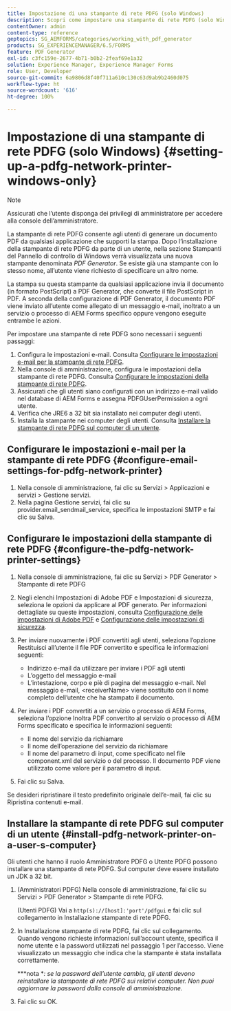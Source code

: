 ```yaml
---
title: Impostazione di una stampante di rete PDFG (solo Windows)
description: Scopri come impostare una stampante di rete PDFG (solo Windows)
contentOwner: admin
content-type: reference
geptopics: SG_AEMFORMS/categories/working_with_pdf_generator
products: SG_EXPERIENCEMANAGER/6.5/FORMS
feature: PDF Generator
exl-id: c3fc159e-2677-4b71-b0b2-2feaf69e1a32
solution: Experience Manager, Experience Manager Forms
role: User, Developer
source-git-commit: 6a9806d8f40f711a610c130c63d9ab9b2460d075
workflow-type: ht
source-wordcount: '616'
ht-degree: 100%

---
```


# Impostazione di una stampante di rete PDFG (solo Windows) {#setting-up-a-pdfg-network-printer-windows-only}

>[!NOTE]
> 
> Assicurati che l’utente disponga dei privilegi di amministratore per accedere alla console dell’amministratore.

La stampante di rete PDFG consente agli utenti di generare un documento PDF da qualsiasi applicazione che supporti la stampa. Dopo l’installazione della stampante di rete PDFG da parte di un utente, nella sezione Stampanti del Pannello di controllo di Windows verrà visualizzata una nuova stampante denominata *PDF Generator*. Se esiste già una stampante con lo stesso nome, all’utente viene richiesto di specificare un altro nome.

La stampa su questa stampante da qualsiasi applicazione invia il documento (in formato PostScript) a PDF Generator, che converte il file PostScript in PDF. A seconda della configurazione di PDF Generator, il documento PDF viene inviato all’utente come allegato di un messaggio e-mail, inoltrato a un servizio o processo di AEM Forms specifico oppure vengono eseguite entrambe le azioni.

Per impostare una stampante di rete PDFG sono necessari i seguenti passaggi:

1. Configura le impostazioni e-mail. Consulta [Configurare le impostazioni e-mail per la stampante di rete PDFG](setting-pdfg-network-printer-windows.md#configure-email-settings-for-pdfg-network-printer).
1. Nella console di amministrazione, configura le impostazioni della stampante di rete PDFG. Consulta [Configurare le impostazioni della stampante di rete PDFG](setting-pdfg-network-printer-windows.md#configure-the-pdfg-network-printer-settings).
1. Assicurati che gli utenti siano configurati con un indirizzo e-mail valido nel database di AEM Forms e assegna PDFGUserPermission a ogni utente. <!-- Fix broken link See Setting up and organizing users -->
1. Verifica che JRE6 a 32 bit sia installato nei computer degli utenti.
1. Installa la stampante nei computer degli utenti. Consulta [Installare la stampante di rete PDFG sul computer di un utente](setting-pdfg-network-printer-windows.md#install-pdfg-network-printer-on-a-user-s-computer).

## Configurare le impostazioni e-mail per la stampante di rete PDFG {#configure-email-settings-for-pdfg-network-printer}

1. Nella console di amministrazione, fai clic su Servizi > Applicazioni e servizi > Gestione servizi.
1. Nella pagina Gestione servizi, fai clic su provider.email_sendmail_service, specifica le impostazioni SMTP e fai clic su Salva.

## Configurare le impostazioni della stampante di rete PDFG {#configure-the-pdfg-network-printer-settings}

1. Nella console di amministrazione, fai clic su Servizi > PDF Generator > Stampante di rete PDFG
1. Negli elenchi Impostazioni di Adobe PDF e Impostazioni di sicurezza, seleziona le opzioni da applicare al PDF generato. Per informazioni dettagliate su queste impostazioni, consulta [Configurazione delle impostazioni di Adobe PDF](/help/forms/using/admin-help/configuring-pdf-settings.md#configuring-adobe-pdf-settings) e [Configurazione delle impostazioni di sicurezza](/help/forms/using/admin-help/configuring-security-settings.md#configuring-security-settings).
1. Per inviare nuovamente i PDF convertiti agli utenti, seleziona l’opzione Restituisci all’utente il file PDF convertito e specifica le informazioni seguenti:

   * Indirizzo e-mail da utilizzare per inviare i PDF agli utenti
   * L’oggetto del messaggio e-mail
   * L’intestazione, corpo e piè di pagina del messaggio e-mail. Nel messaggio e-mail, &lt;receiverName> viene sostituito con il nome completo dell’utente che ha stampato il documento.

1. Per inviare i PDF convertiti a un servizio o processo di AEM Forms, seleziona l’opzione Inoltra PDF convertito al servizio o processo di AEM Forms specificato e specifica le informazioni seguenti:

   * Il nome del servizio da richiamare
   * Il nome dell’operazione del servizio da richiamare
   * Il nome del parametro di input, come specificato nel file component.xml del servizio o del processo. Il documento PDF viene utilizzato come valore per il parametro di input.

1. Fai clic su Salva.

Se desideri ripristinare il testo predefinito originale dell’e-mail, fai clic su Ripristina contenuti e-mail.

## Installare la stampante di rete PDFG sul computer di un utente {#install-pdfg-network-printer-on-a-user-s-computer}

Gli utenti che hanno il ruolo Amministratore PDFG o Utente PDFG possono installare una stampante di rete PDFG. Sul computer deve essere installato un JDK a 32 bit.

1. (Amministratori PDFG) Nella console di amministrazione, fai clic su Servizi > PDF Generator > Stampante di rete PDFG.

   (Utenti PDFG) Vai a `http(s)://[host]:'port'/pdfgui` e fai clic sul collegamento in Installazione stampante di rete PDFG.

1. In Installazione stampante di rete PDFG, fai clic sul collegamento. Quando vengono richieste informazioni sull’account utente, specifica il nome utente e la password utilizzati nel passaggio 1 per l’accesso. Viene visualizzato un messaggio che indica che la stampante è stata installata correttamente.

   ***nota **: se la password dell’utente cambia, gli utenti devono reinstallare la stampante di rete PDFG sui relativi computer. Non puoi aggiornare la password dalla console di amministrazione.*

1. Fai clic su OK.
